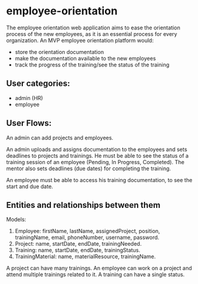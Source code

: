 # employee-orientation
The employee orientation web application aims to ease the orientation process of the new employees, as it is an essential process for every organization. 
An MVP employee orientation platform would:
- store the orientation documentation
- make the documentation available to the new employees
- track the progress of the training/see the status of the training

## User categories:
- admin (HR)
- employee

## User Flows:

An admin can add projects and employees. 

An admin uploads and assigns documentation to the employees and sets deadlines to projects and trainings. He must be able to see the status of a training session of an employee (Pending, In Progress, Completed). The mentor also sets deadlines (due dates) for completing the training. 

An employee must be able to access his training documentation, to see the start and due date.

## Entities and relationships between them
Models:
1. Employee: firstName, lastName, assignedProject, position, trainingName, email, phoneNumber, username, password.
3. Project: name, startDate, endDate, trainingNeeded.
4. Training: name, startDate, endDate, trainingStatus.
5. TrainingMaterial: name, materialResource, trainingName.

A project can have many trainings. An employee can work on a project and attend multiple trainings related to it. A training can have a single status.

